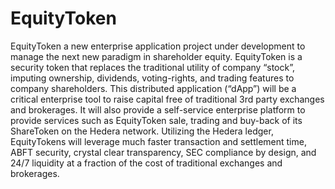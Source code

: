 # EquityToken

EquityToken a new enterprise application project under development to manage the next new paradigm in shareholder equity. EquityToken is a security token that replaces the traditional utility of company “stock”, imputing ownership, dividends, voting-rights, and trading features to company shareholders.  This distributed application (“dApp”) will be a critical enterprise tool to raise capital free of traditional 3rd party exchanges and brokerages.  It will also provide a self-service enterprise platform to provide services such as EquityToken sale, trading and buy-back of its ShareToken on the Hedera network.    Utilizing the Hedera ledger, EquityTokens will leverage much faster transaction and settlement time, ABFT security, crystal clear transparency, SEC compliance by design, and 24/7 liquidity at a fraction of the cost of traditional exchanges and brokerages.     
